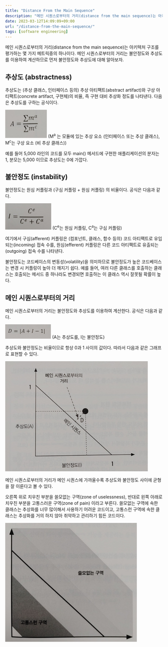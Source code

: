 ```yaml
---
title: "Distance From the Main Sequence"
description: "메인 시퀀스로부터의 거리(distance from the main sequence)는 아키텍처 구조를 평가하는 몇 가지 메트릭중의 하나이다."
date: 2023-03-12T14:09:09+09:00
url: "/distance-from-the-main-sequence/"
tags: [software engineering]
---
```


메인 시퀀스로부터의 거리(distance from the main sequence)는 아키텍처 구조를 평가하는 몇 가지 메트릭중의 하나이다.
메인 시퀀스로부터의 거리는 불안정도와 추상도를 이용하여 계산하므로 먼저 불안정도와 추상도에 대해 알아보자.

## 추상도 (abstractness)

추상도는 (추상 클래스, 인터페이스 등의) 추상 아티팩트(abstract artifact)와 구상 아티팩트(concrete artifact, 구현체)의 비율,
즉 구현 대비 추상화 정도를 나타낸다. 다음은 추상도를 구하는 공식이다.

![추상도](/images/abstractness.png)
(M<sup>a</sup> 는 모듈에 있는 추상 요소 (인터페이스 또는 추상 클래스), M<sup>c</sup>는 구상 요소 (비 추상 클래스))

예를 들어 5,000 라인의 코드를 모두 main() 메서드에 구현한 애플리케이션의 분자는 1, 분모는 5,000 이므로 추상도는 0에 가깝다.

## 불안정도 (instability)

불안정도는 원심 커플링과 (구심 커플링 + 원심 커플링) 의 비율이다. 공식은 다음과 같다.

![불안정도](/images/instability.png)
(C<sup>e</sup>는 원심 커플링, C<sup>a</sup>는 구심 커플링)

여기에서 구심(afferent) 커플링은 (컴포넌트, 클래스, 함수 등의) 코드 아티팩트로 유입되는(incoming) 접속 수를,
원심(efferent) 커플링은 다른 코드 아티팩트로 유출되는(outgoing) 접속 수를 나타낸다.

불안정도는 코드베이스의 변동성(volatility)을 의미하므로 불안정도가 높은 코드베이스는 변경 시 커플링이 높아 더 깨지기 쉽다.
예를 들어, 여러 다른 클래스를 호출하는 클래스는 호출되는 메서드 중 하나라도 변경되면 호출하는 이 클래스 역시 잘못될 확률이 높다.

## 메인 시퀀스로부터의 거리

메인 시퀀스로부터의 거리는 불안정도와 추상도를 이용하여 계산한다. 공식은 다음과 같다.

![메인 시퀀스로부터의 거리](/images/distance_from_the_main_sequence.png)
(A는 추상도를, I는 불안정도)

추상도와 불안정도는 비율이므로 항상 0과 1 사이의 값이다.
따라서 다음과 같은 그래프로 표현할 수 있다.

![메인 시퀀스로부터의 거리 그래프](/images/distance_from_the_main_sequence_graph.png)

메인 시퀀스로부터의 거리가 메인 시퀀스에 가까울수록 추상도와 불안정도 사이에 균형을 잘 이룬다고 볼 수 있다.

오른쪽 위로 치우친 부분을 쓸모없는 구역(zone of uselessness), 반대로 왼쪽 아래로 치우친 부분을 고통스러운 구역(zone of pain) 이라고 부른다.
쓸모없는 구역에 속한 클래스는 추상화를 너무 많이해서 사용하기 어려운 코드이고,
고통스런 구역에 속한 클래스는 추상화를 거의 하지 않아 취약하고 관리하기 힘든 코드이다.

![쓸모없는 구역과 고통스러운 구역](/images/distance_from_the_main_sequence_graph2.png)
